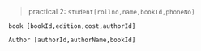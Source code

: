 
> practical 2: 
` student[rollno,name,bookId,phoneNo] `

` book [bookId,edition,cost,authorId] `

` Author [authorId,authorName,bookId] `